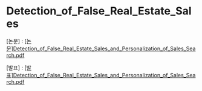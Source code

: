 # Detection_of_False_Real_Estate_Sales



[논문] : [[논문]Detection_of_False_Real_Estate_Sales_and_Personalization_of_Sales_Search.pdf](https://github.com/yjch00/Detection_of_False_Real_Estate_Sales/files/11119506/Detection_of_False_Real_Estate_Sales_and_Personalization_of_Sales_Search.pdf)
 
[발표] : [[발표]Detection_of_False_Real_Estate_Sales_and_Personalization_of_Sales_Search.pdf](https://github.com/yjch00/Detection_of_False_Real_Estate_Sales/files/11119507/Detection_of_False_Real_Estate_Sales_and_Personalization_of_Sales_Search.pdf)

